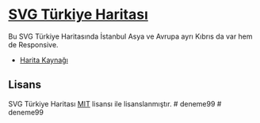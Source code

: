 # [SVG Türkiye Haritası](http://dnomak.com.tr/svg-turkiye-haritasi/)

Bu SVG Türkiye Haritasında İstanbul Asya ve Avrupa ayrı Kıbrıs da var hem de Responsive.

 - [Harita Kaynağı](https://commons.wikimedia.org/wiki/File:Turkey_provinces_blank_gray.svg)

## Lisans
SVG Türkiye Haritası [MIT](LICENSE) lisansı ile lisanslanmıştır.
#   d e n e m e 9 9  
 #   d e n e m e 9 9  
 